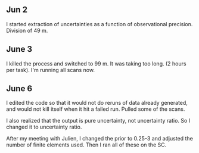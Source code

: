 ## Jun 2

I started extraction of uncertainties as a function of observational precision. Division of 49 m.

## June 3

I killed the process and switched to 99 m. It was taking too long. (2 hours per task). I'm running all scans now.

## June 6

I edited the code so that it would not do reruns of data already generated, and would not kill itself when it hit a failed run. Pulled some of the scans.

I also realized that the output is pure uncertainty, not uncertainty ratio. So I changed it to uncertainty ratio.

After my meeting with Julien, I changed the prior to 0.25-3 and adjusted the number of finite elements used. Then I ran all of these on the SC.